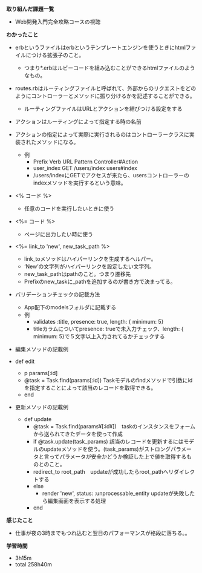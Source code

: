 **取り組んだ課題一覧**
* Web開発入門完全攻略コースの視聴

**わかったこと**
* erbというファイルはerbというテンプレートエンジンを使うときにhtmlファイルにつける拡張子のこと。
  * つまり*.erbはルビーコードを組み込むことができるhtmlファイルのようなもの。

* routes.rbはルーティングファイルと呼ばれて、外部からのリクエストをどのようにコントローラーとメソッドに振り分けるかを記述することができる。
  * ルーティングファイルはURLとアクションを結びつける設定をする

* アクションはルーティングによって指定する時の名前
* アクションの指定によって実際に実行されるのはコントローラークラスに実装されたメソッドになる。
  * 例
    * Prefix     Verb URL Pattern   Controller#Action
    * user_index GET  /users/index   users#index
    * /users/indexにGETでアクセスが来たら、usersコントローラーのindexメソッドを実行するという意味。

* <% コード %>
  * 任意のコードを実行したいときに使う
* <%= コード %>
  * ページに出力したい時に使う

* <%= link_to 'new', new_task_path %>
  * link_toメソッドはハイパーリンクを生成するヘルパー。
  * ‘New’の文字列がハイパーリンクを設定したい文字列。
  * new_task_pathはpathのこと。つまり遷移先
  * Prefixのnew_taskに_pathを追加するのが書き方で決まってる。

* バリデーションチェックの記載方法
  * App配下のmodelsフォルダに記載する
  * 例
    * validates :title, presence: true, length: { minimum: 5}
    * titleカラムについてpresence: trueで未入力チェック、length: { minimum: 5}で５文字以上入力されてるかチェックする

* 編集メソッドの記載例
* def edit
    * p params[:id]
    * @task = Task.find(params[:id]) Taskモデルのfindメソッドで引数にidを指定することによって該当のレコードを取得できる。
    * end

* 更新メソッドの記載例
  * def update
    * @task = Task.find(params¥[:id¥])　taskのインスタンスをフォームから送られてきたデータを使って作成
    * if @task.update(task_params) 該当のレコードを更新するにはモデルのupdateメソッドを使う。(task_params)がストロングパラメータと言ってパラメータが安全かどうか検証した上で値を取得するものとのこと。
    * redirect_to root_path　updateが成功したらroot_pathへリダイレクトする
    * else
      * render 'new', status: :unprocessable_entity updateが失敗したら編集画面を表示する処理
    * end

**感じたこと**
* 仕事が夜の3時までもつれ込むと翌日のパフォーマンスが格段に落ちる。。

**学習時間**
* 3h15m
 * total 258h40m
